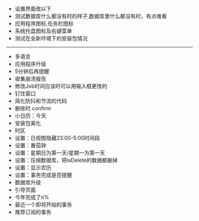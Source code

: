- 设置界面改以下
- 测试数据库什么都没有时的样子,数据库里什么都没有时，有点难看
- 应用程序图标,任务栏图标
- 系统托盘图标及右键菜单
- 测试在全新环境下的安装包情况
- ------------------------------
- 多语言
- 应用程序升级
- 5分钟后再提醒
- 收集崩溃报告
- 修改Job时间应该时可以用输入框更改的
- 钉住窗口
- 简化防抖和节流的代码
- 删除时 confirm
- 小日历：今天
- 安装包美化
- 时区
- 设置：日视图隐藏23:00-5:00时间段
- 设置：番茄钟
- 设置：星期日为第一天/星期一为第一天
- 设置：压缩数据库，把isDelete的数据都删掉
- 设置：显示农历
- 设置：事务完成是否提醒
- 数据库升级
- 引导页面
- 今年完成了n%
- 最近一个即将开始的事务
- 推荐订阅的事务
